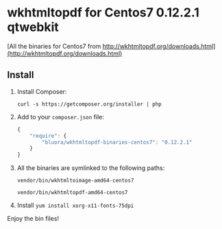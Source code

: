 # wkhtmltopdf for Centos7 0.12.2.1 qtwebkit

[All the binaries for Centos7 from http://wkhtmltopdf.org/downloads.html](http://wkhtmltopdf.org/downloads.html)

## Install

1. Install Composer:

    ```    
    curl -s https://getcomposer.org/installer | php
    ```
    
2. Add to your `composer.json` file:

    ```js
    {
        "require": {
            "bluora/wkhtmltopdf-binaries-centos7": "0.12.2.1"
        }
    }
    ```

3. All the binaries are symlinked to the following paths:

    ```
    vendor/bin/wkhtmltoimage-amd64-centos7
    
    vendor/bin/wkhtmltopdf-amd64-centos7
    ```

4. Install `yum install xorg-x11-fonts-75dpi`

Enjoy the bin files!
